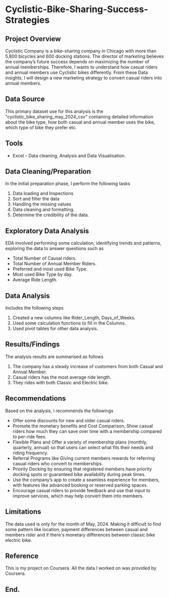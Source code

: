 # Cyclistic-Bike-Sharing-Success-Strategies


## Project Overview 

Cyclistic Company is a bike-sharing company in Chicago with more than 5,800 bicycles and 600
docking stations. The director of marketing believes the company’s future success depends on maximizing the number of annual memberships. Therefore, I wants to understand how casual riders and annual members use Cyclistic bikes differently. From these
Data insights, I will design a new marketing strategy to convert casual riders into annual members.

## Data Source


This primary dataset use for this analysis is the "cyclistic_bike_sharing_may_2024_csv" containing detailed information about the bike type, how both casual and annual member uses the bike, which type of bike they prefer etc.


## Tools

- Excel - Data cleaning, Analysis and Data Visualisation.

## Data Cleaning/Preparation 

In the initial preparation phase, I perform the following tasks
1. Data loading and Inspections
2. Sort and filter the data
3. Handling the missing values 
4. Data cleaning and formatting.
5. Determine the credibility of the data.


## Exploratory Data Analysis 

EDA involved performing some calculation, identifying trends and patterns, exploring the data to answer questions such as 

- Total Number of Causal riders.
- Total Number of Annual Member Riders.
- Preferred and most used Bike Type.
- Most used Bike Type by day.
- Average Ride Length.

## Data Analysis 

Includes the following steps

1. Created a new columns like Rider_Length, Days_of_Weeks.
2. Used some calculation functions to fill in the Columns.
3. Used pivot tables for other data analysis.

## Results/Findings 

The analysis results are summarised as follows 

1. The company has a steady increase of customers from both Casual and Annual Member.
2. Casual riders has the most average ride length.
3. They rides with both Classic and Electric bike.

## Recommendations 

Based on the analysis, I recommends the followings

- Offer some discounts for new and older casual riders.
- Promote the monetary benefits and Cost Comparison, Show casual riders how much they can save over time with a membership compared to per-ride fees.
- Flexible Plans and Offer a variety of membership plans (monthly, quarterly, annual) so that users can select what fits their needs and riding frequency.
- Referral Programs like Giving current members rewards for referring casual riders who convert to memberships.
- Priority Docking by ensuring that registered members have priority docking spots or guaranteed bike availability during peak times.
- Use the company’s app to create a seamless experience for members, with features like advanced booking or reserved parking spaces.
- Encourage casual riders to provide feedback and use that input to improve services, which may help convert them into members.


## Limitations 

The data used is only for the month of May, 2024. Making it difficult to find some pattern like location, payment differences between casual and members rider and if there's monetary differences between classic bike electric bike.


## Reference 


This is my project on Coursera. All the data I worked on was provided by Coursera.

## End.
